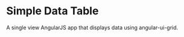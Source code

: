 Simple Data Table
=================

A single view AngularJS app that displays data using angular-ui-grid.